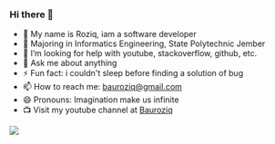 ### Hi there 👋

- 🔭 My name is Roziq, iam a software developer
- 🌱 Majoring in Informatics Engineering, State Polytechnic Jember
- 🤔 I’m looking for help with youtube, stackoverflow, github, etc.
- 💬 Ask me about anything
- ⚡ Fun fact: i couldn't sleep before finding a solution of bug
- 📫 How to reach me: bauroziq@gmail.com
- 😄 Pronouns: Imagination make us infinite
- 📺 Visit my youtube channel at [Bauroziq](https://youtube.com/bauroziq)

<img src="https://github-readme-stats.vercel.app/api?username=mambaur&&show_icons=true&title_color=ffffff&icon_color=bb2acf&text_color=daf7dc&bg_color=151515" />
